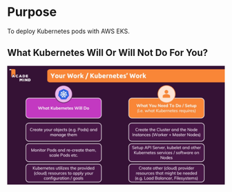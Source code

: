 # Purpose
To deploy Kubernetes pods with AWS EKS.

## What Kubernetes Will Or Will Not Do For You?
![kubernetes functions](images/kubernetes-funcs.png)


